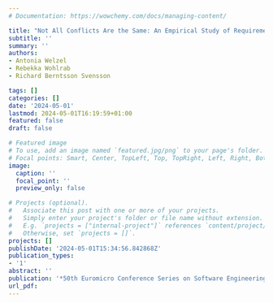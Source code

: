```yaml
---
# Documentation: https://wowchemy.com/docs/managing-content/

title: "Not All Conflicts Are the Same: An Empirical Study of Requirement Conflicts in Practice"
subtitle: ''
summary: ''
authors:
- Antonia Welzel
- Rebekka Wohlrab
- Richard Berntsson Svensson

tags: []
categories: []
date: '2024-05-01'
lastmod: 2024-05-01T16:19:59+01:00
featured: false
draft: false

# Featured image
# To use, add an image named `featured.jpg/png` to your page's folder.
# Focal points: Smart, Center, TopLeft, Top, TopRight, Left, Right, BottomLeft, Bottom, BottomRight.
image:
  caption: ''
  focal_point: ''
  preview_only: false

# Projects (optional).
#   Associate this post with one or more of your projects.
#   Simply enter your project's folder or file name without extension.
#   E.g. `projects = ["internal-project"]` references `content/project/deep-learning/index.md`.
#   Otherwise, set `projects = []`.
projects: []
publishDate: '2024-05-01T15:34:56.842868Z'
publication_types:
- '1'
abstract: ''
publication: '*50th Euromicro Conference Series on Software Engineering and Advanced Applications (SEAA)*'
url_pdf: 
---
```

